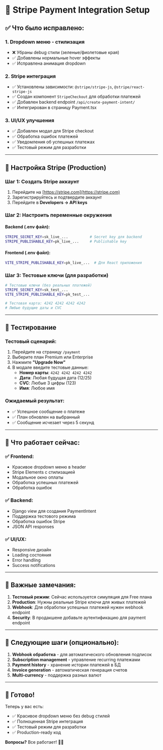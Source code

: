 # 🚀 Stripe Payment Integration Setup

## ✅ Что было исправлено:

### 1. **Dropdown меню** - стилизация
- ❌ Убраны debug стили (зеленые/фиолетовые края)
- ✅ Добавлены нормальные hover эффекты
- ✅ Исправлена анимация dropdown

### 2. **Stripe интеграция**
- ✅ Установлены зависимости: `@stripe/stripe-js`, `@stripe/react-stripe-js`
- ✅ Создан компонент `StripeCheckout` для обработки платежей
- ✅ Добавлен backend endpoint `/api/create-payment-intent/`
- ✅ Интегрирован в страницу Payment.tsx

### 3. **UI/UX улучшения**
- ✅ Добавлен модал для Stripe checkout
- ✅ Обработка ошибок платежей
- ✅ Уведомления об успешных платежах
- ✅ Тестовый режим для разработки

---

## 🔧 Настройка Stripe (Production)

### Шаг 1: Создать Stripe аккаунт
1. Перейдите на [https://stripe.com](https://stripe.com)
2. Зарегистрируйтесь и подтвердите аккаунт
3. Перейдите в **Developers → API keys**

### Шаг 2: Настроить переменные окружения

#### Backend (.env файл):
```bash
STRIPE_SECRET_KEY=sk_live_...          # Secret key для backend
STRIPE_PUBLISHABLE_KEY=pk_live_...     # Publishable key
```

#### Frontend (.env файл):
```bash
VITE_STRIPE_PUBLISHABLE_KEY=pk_live_...  # Для React приложения
```

### Шаг 3: Тестовые ключи (для разработки)
```bash
# Тестовые ключи (без реальных платежей)
STRIPE_SECRET_KEY=sk_test_...
VITE_STRIPE_PUBLISHABLE_KEY=pk_test_...

# Тестовая карта: 4242 4242 4242 4242
# Любые будущие даты и CVC
```

---

## 🧪 Тестирование

### Тестовый сценарий:
1. Перейдите на страницу `/payment`
2. Выберите план Premium или Enterprise
3. Нажмите **"Upgrade Now"**
4. В модале введите тестовые данные:
   - **Номер карты**: `4242 4242 4242 4242`
   - **Дата**: Любая будущая дата (12/25)
   - **CVC**: Любые 3 цифры (123)
   - **Имя**: Любое имя

### Ожидаемый результат:
- ✅ Успешное сообщение о платеже
- ✅ План обновлен на выбранный
- ✅ Сообщение исчезает через 5 секунд

---

## 🎯 Что работает сейчас:

### ✅ **Frontend:**
- Красивое dropdown меню в header
- Stripe Elements с стилизацией
- Модальное окно оплаты
- Обработка успешных платежей
- Обработка ошибок

### ✅ **Backend:**
- Django view для создания PaymentIntent
- Поддержка тестового режима
- Обработка ошибок Stripe
- JSON API responses

### ✅ **UI/UX:**
- Responsive дизайн
- Loading состояния
- Error handling
- Success notifications

---

## 🚨 Важные замечания:

1. **Тестовый режим**: Сейчас используется симуляция для Free плана
2. **Production**: Нужны реальные Stripe ключи для живых платежей
3. **Webhook**: Для обработки успешных платежей нужен webhook endpoint
4. **Security**: В продакшене добавьте аутентификацию для payment endpoint

---

## 🔄 Следующие шаги (опционально):

1. **Webhook обработка** - для автоматического обновления подписок
2. **Subscription management** - управление recurring платежами
3. **Payment history** - хранение истории платежей в БД
4. **Invoice generation** - автоматическая генерация счетов
5. **Multi-currency** - поддержка разных валют

---

## 🎉 Готово!

Теперь у вас есть:
- ✅ Красивое dropdown меню без debug стилей
- ✅ Полноценная Stripe интеграция
- ✅ Тестовый режим для разработки
- ✅ Production-ready код

**Вопросы?** Все работает! 🚀✨

